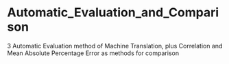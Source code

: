 # Automatic_Evaluation_and_Comparison
3 Automatic Evaluation method of Machine Translation, plus Correlation and Mean Absolute Percentage Error as methods for comparison
